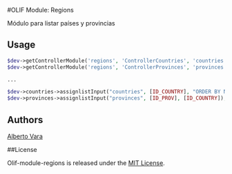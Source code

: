 #OLIF Module: Regions

Módulo para listar países y provincias


## Usage

```php
$dev->getControllerModule('regions', 'ControllerCountries', 'countries');
$dev->getControllerModule('regions', 'ControllerProvinces', 'provinces');

...

$dev->countries->assignlistInput("countries", [ID_COUNTRY], "ORDER BY NAME_ES ASC");
$dev->provinces->assignlistInput("provinces", [ID_PROV], [ID_COUNTRY]);

```

## Authors

[Alberto Vara](https://github.com/avara1986)

##License

Olif-module-regions is released under the [MIT License](http://opensource.org/licenses/MIT).
